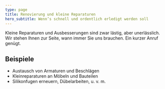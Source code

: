 ```yaml
---
type: page
title: Renovierung und kleine Reparaturen
hero_subtitle: Wenn’s schnell und ordentlich erledigt werden soll
---
```


Kleine Reparaturen und Ausbesserungen sind zwar lästig, aber unerlässlich. Wir stehen Ihnen zur Seite, wann immer Sie uns brauchen. Ein kurzer Anruf genügt.

## Beispiele

- Austausch von Armaturen und Beschlägen
- Kleinreparaturen an Möbeln und Bauteilen
- Silikonfugen erneuern, Dübelarbeiten, u. v. m.
